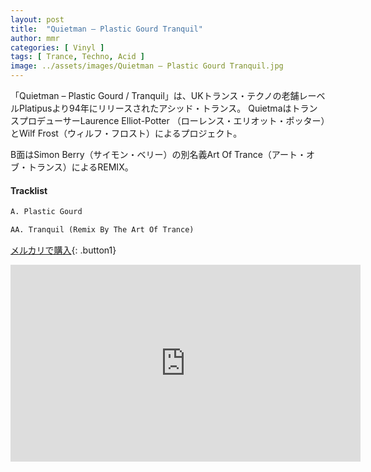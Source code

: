 ```yaml
---
layout: post
title:  "Quietman – Plastic Gourd Tranquil"
author: mmr
categories: [ Vinyl ]
tags: [ Trance, Techno, Acid ]
image: ../assets/images/Quietman – Plastic Gourd Tranquil.jpg
---
```


「Quietman – Plastic Gourd / Tranquil」は、UKトランス・テクノの老舗レーベルPlatipusより94年にリリースされたアシッド・トランス。
QuietmaはトランスプロデューサーLaurence Elliot-Potter （ローレンス・エリオット・ポッター）とWilf Frost（ウィルフ・フロスト）によるプロジェクト。

B面はSimon Berry（サイモン・ベリー）の別名義Art Of Trance（アート・オブ・トランス）によるREMIX。

#### Tracklist
```md
A. Plastic Gourd

AA. Tranquil (Remix By The Art Of Trance)
```

[メルカリで購入](https://jp.mercari.com/item/m37743845184?afid=6142608987){: .button1}

<iframe width="560" height="315" src="https://www.youtube.com/embed/VOOAtnZM9Xc?si=3rnb_6lULl_lQEN1" title="YouTube video player" frameborder="0" allow="accelerometer; autoplay; clipboard-write; encrypted-media; gyroscope; picture-in-picture; web-share" referrerpolicy="strict-origin-when-cross-origin" allowfullscreen></iframe>